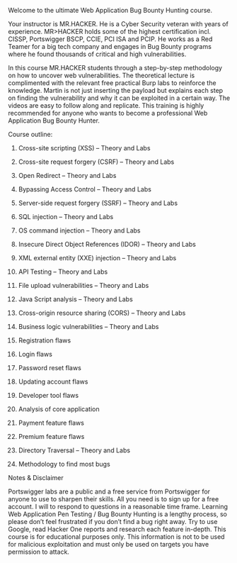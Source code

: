 
Welcome to the ultimate Web Application Bug Bounty Hunting course.

Your instructor is MR.HACKER. He is a Cyber Security veteran with years of experience. MR>HACKER holds some of the highest certification incl. CISSP, Portswigger BSCP, CCIE, PCI ISA and PCIP. He works as a Red Teamer for a big tech company and engages in Bug Bounty programs where he found thousands of critical and high vulnerabilities.

In this course MR.HACKER students through a step-by-step methodology on how to uncover web vulnerabilities. The theoretical lecture is complimented with the relevant free practical Burp labs to reinforce the knowledge. Martin is not just inserting the payload but explains each step on finding the vulnerability and why it can be exploited in a certain way. The videos are easy to follow along and replicate. This training is highly recommended for anyone who wants to become a professional Web Application Bug Bounty Hunter.

Course outline:

1. Cross-site scripting (XSS) – Theory and Labs

2. Cross-site request forgery (CSRF) – Theory and Labs

3. Open Redirect – Theory and Labs

4. Bypassing Access Control – Theory and Labs

5. Server-side request forgery (SSRF) – Theory and Labs

6. SQL injection – Theory and Labs

7. OS command injection – Theory and Labs

8. Insecure Direct Object References (IDOR) – Theory and Labs

9. XML external entity (XXE) injection – Theory and Labs

10. API Testing – Theory and Labs

11. File upload vulnerabilities – Theory and Labs

12. Java Script analysis – Theory and Labs

13. Cross-origin resource sharing (CORS) – Theory and Labs

14. Business logic vulnerabilities – Theory and Labs

15. Registration flaws

16. Login flaws

17. Password reset flaws

18. Updating account flaws

19. Developer tool flaws

20. Analysis of core application

21. Payment feature flaws

22. Premium feature flaws

23. Directory Traversal – Theory and Labs

24. Methodology to find most bugs

Notes & Disclaimer

Portswigger labs are a public and a free service from Portswigger for anyone to use to sharpen their skills. All you need is to sign up for a free account. I will to respond to questions in a reasonable time frame. Learning Web Application Pen Testing / Bug Bounty Hunting is a lengthy process, so please don’t feel frustrated if you don’t find a bug right away. Try to use Google, read Hacker One reports and research each feature in-depth. This course is for educational purposes only. This information is not to be used for malicious exploitation and must only be used on targets you have permission to attack.
